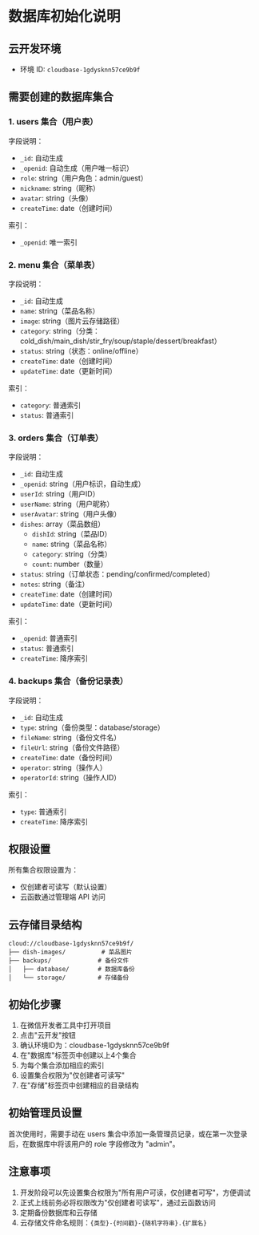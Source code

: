 # 数据库初始化说明

## 云开发环境
- 环境 ID: `cloudbase-1gdysknn57ce9b9f`

## 需要创建的数据库集合

### 1. users 集合（用户表）
字段说明：
- `_id`: 自动生成
- `_openid`: 自动生成（用户唯一标识）
- `role`: string（用户角色：admin/guest）
- `nickname`: string（昵称）
- `avatar`: string（头像）
- `createTime`: date（创建时间）

索引：
- `_openid`: 唯一索引

### 2. menu 集合（菜单表）
字段说明：
- `_id`: 自动生成
- `name`: string（菜品名称）
- `image`: string（图片云存储路径）
- `category`: string（分类：cold_dish/main_dish/stir_fry/soup/staple/dessert/breakfast）
- `status`: string（状态：online/offline）
- `createTime`: date（创建时间）
- `updateTime`: date（更新时间）

索引：
- `category`: 普通索引
- `status`: 普通索引

### 3. orders 集合（订单表）
字段说明：
- `_id`: 自动生成
- `_openid`: string（用户标识，自动生成）
- `userId`: string（用户ID）
- `userName`: string（用户昵称）
- `userAvatar`: string（用户头像）
- `dishes`: array（菜品数组）
  - `dishId`: string（菜品ID）
  - `name`: string（菜品名称）
  - `category`: string（分类）
  - `count`: number（数量）
- `status`: string（订单状态：pending/confirmed/completed）
- `notes`: string（备注）
- `createTime`: date（创建时间）
- `updateTime`: date（更新时间）

索引：
- `_openid`: 普通索引
- `status`: 普通索引
- `createTime`: 降序索引

### 4. backups 集合（备份记录表）
字段说明：
- `_id`: 自动生成
- `type`: string（备份类型：database/storage）
- `fileName`: string（备份文件名）
- `fileUrl`: string（备份文件路径）
- `createTime`: date（备份时间）
- `operator`: string（操作人）
- `operatorId`: string（操作人ID）

索引：
- `type`: 普通索引
- `createTime`: 降序索引

## 权限设置

所有集合权限设置为：
- 仅创建者可读写（默认设置）
- 云函数通过管理端 API 访问

## 云存储目录结构

```
cloud://cloudbase-1gdysknn57ce9b9f/
├── dish-images/          # 菜品图片
├── backups/             # 备份文件
│   ├── database/        # 数据库备份
│   └── storage/         # 存储备份
```

## 初始化步骤

1. 在微信开发者工具中打开项目
2. 点击"云开发"按钮
3. 确认环境ID为：cloudbase-1gdysknn57ce9b9f
4. 在"数据库"标签页中创建以上4个集合
5. 为每个集合添加相应的索引
6. 设置集合权限为"仅创建者可读写"
7. 在"存储"标签页中创建相应的目录结构

## 初始管理员设置

首次使用时，需要手动在 users 集合中添加一条管理员记录，或在第一次登录后，在数据库中将该用户的 role 字段修改为 "admin"。

## 注意事项

1. 开发阶段可以先设置集合权限为"所有用户可读，仅创建者可写"，方便调试
2. 正式上线前务必将权限改为"仅创建者可读写"，通过云函数访问
3. 定期备份数据库和云存储
4. 云存储文件命名规则：`{类型}-{时间戳}-{随机字符串}.{扩展名}`
